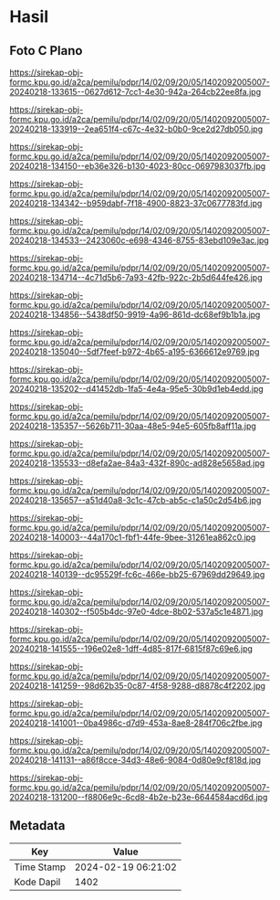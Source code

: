# Hasil

## Foto C Plano

https://sirekap-obj-formc.kpu.go.id/a2ca/pemilu/pdpr/14/02/09/20/05/1402092005007-20240218-133615--0627d612-7cc1-4e30-942a-264cb22ee8fa.jpg

https://sirekap-obj-formc.kpu.go.id/a2ca/pemilu/pdpr/14/02/09/20/05/1402092005007-20240218-133919--2ea651f4-c67c-4e32-b0b0-9ce2d27db050.jpg

https://sirekap-obj-formc.kpu.go.id/a2ca/pemilu/pdpr/14/02/09/20/05/1402092005007-20240218-134150--eb36e326-b130-4023-80cc-0697983037fb.jpg

https://sirekap-obj-formc.kpu.go.id/a2ca/pemilu/pdpr/14/02/09/20/05/1402092005007-20240218-134342--b959dabf-7f18-4900-8823-37c0677783fd.jpg

https://sirekap-obj-formc.kpu.go.id/a2ca/pemilu/pdpr/14/02/09/20/05/1402092005007-20240218-134533--2423060c-e698-4346-8755-83ebd109e3ac.jpg

https://sirekap-obj-formc.kpu.go.id/a2ca/pemilu/pdpr/14/02/09/20/05/1402092005007-20240218-134714--4c71d5b6-7a93-42fb-922c-2b5d644fe426.jpg

https://sirekap-obj-formc.kpu.go.id/a2ca/pemilu/pdpr/14/02/09/20/05/1402092005007-20240218-134856--5438df50-9919-4a96-861d-dc68ef9b1b1a.jpg

https://sirekap-obj-formc.kpu.go.id/a2ca/pemilu/pdpr/14/02/09/20/05/1402092005007-20240218-135040--5df7feef-b972-4b65-a195-6366612e9769.jpg

https://sirekap-obj-formc.kpu.go.id/a2ca/pemilu/pdpr/14/02/09/20/05/1402092005007-20240218-135202--d41452db-1fa5-4e4a-95e5-30b9d1eb4edd.jpg

https://sirekap-obj-formc.kpu.go.id/a2ca/pemilu/pdpr/14/02/09/20/05/1402092005007-20240218-135357--5626b711-30aa-48e5-94e5-605fb8aff11a.jpg

https://sirekap-obj-formc.kpu.go.id/a2ca/pemilu/pdpr/14/02/09/20/05/1402092005007-20240218-135533--d8efa2ae-84a3-432f-890c-ad828e5658ad.jpg

https://sirekap-obj-formc.kpu.go.id/a2ca/pemilu/pdpr/14/02/09/20/05/1402092005007-20240218-135657--a51d40a8-3c1c-47cb-ab5c-c1a50c2d54b6.jpg

https://sirekap-obj-formc.kpu.go.id/a2ca/pemilu/pdpr/14/02/09/20/05/1402092005007-20240218-140003--44a170c1-fbf1-44fe-9bee-31261ea862c0.jpg

https://sirekap-obj-formc.kpu.go.id/a2ca/pemilu/pdpr/14/02/09/20/05/1402092005007-20240218-140139--dc95529f-fc6c-466e-bb25-67969dd29649.jpg

https://sirekap-obj-formc.kpu.go.id/a2ca/pemilu/pdpr/14/02/09/20/05/1402092005007-20240218-140302--f505b4dc-97e0-4dce-8b02-537a5c1e4871.jpg

https://sirekap-obj-formc.kpu.go.id/a2ca/pemilu/pdpr/14/02/09/20/05/1402092005007-20240218-141555--196e02e8-1dff-4d85-817f-6815f87c69e6.jpg

https://sirekap-obj-formc.kpu.go.id/a2ca/pemilu/pdpr/14/02/09/20/05/1402092005007-20240218-141259--98d62b35-0c87-4f58-9288-d8878c4f2202.jpg

https://sirekap-obj-formc.kpu.go.id/a2ca/pemilu/pdpr/14/02/09/20/05/1402092005007-20240218-141001--0ba4986c-d7d9-453a-8ae8-284f706c2fbe.jpg

https://sirekap-obj-formc.kpu.go.id/a2ca/pemilu/pdpr/14/02/09/20/05/1402092005007-20240218-141131--a86f8cce-34d3-48e6-9084-0d80e9cf818d.jpg

https://sirekap-obj-formc.kpu.go.id/a2ca/pemilu/pdpr/14/02/09/20/05/1402092005007-20240218-131200--f8806e9c-6cd8-4b2e-b23e-6644584acd6d.jpg


## Metadata

| Key        | Value               |
| ---------- | ------------------- |
| Time Stamp | 2024-02-19 06:21:02 |
| Kode Dapil | 1402                |



